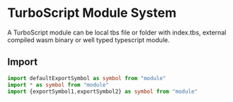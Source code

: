 # TurboScript Module System
A TurboScript module can be local tbs file or folder with index.tbs, external compiled wasm binary or well typed typescript module.

## Import
```typescript
import defaultExportSymbol as symbol from "module"
import * as symbol from "module"
import {exportSymbol1,exportSymbol2} as symbol from "module"
```

